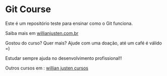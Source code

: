 # Git Course

Este é um repositório teste para ensinar como o Git funciona.

Saiba mais em [willianjusten.com.br](http://willianjusten.com.br)

Gostou do curso? Quer mais? Ajude com uma doação, até um café é válido =)

Estudar sempre ajuda no desenvolvimento profissional!!

Outros cursos em : [willian justen cursos](http://willianjusten.teachable.com)
